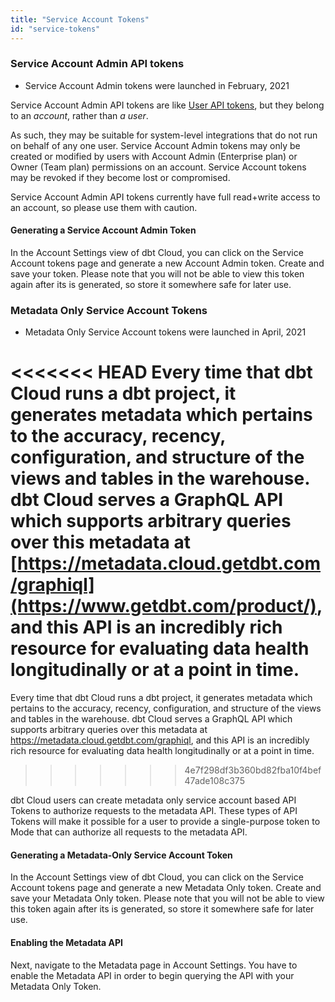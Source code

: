 ```yaml
---
title: "Service Account Tokens"
id: "service-tokens"
---
```


### Service Account Admin API tokens

<Changelog>

 - Service Account Admin tokens were launched in February, 2021

</Changelog>

Service Account Admin API tokens are like [User API tokens](user-tokens), but they belong to an
_account_, rather than _a user_.


As such, they may be suitable for system-level
integrations that do not run on behalf of any one user. Service Account Admin tokens
may only be created or modified by users with Account Admin (Enterprise plan) or
Owner (Team plan) permissions on an account. Service Account tokens may be revoked if they become lost or compromised.

Service Account Admin API tokens currently have full read+write access to an account,
so please use them with caution.

#### Generating a Service Account Admin Token

In the Account Settings view of dbt Cloud, you can click on the Service Account tokens page and generate a new Account Admin token.  Create and save your token. Please note that you will not be able to view this token again after its is generated, so store it somewhere safe for later use.

### Metadata Only Service Account Tokens

<Changelog>

 - Metadata Only Service Account tokens were launched in April, 2021

</Changelog>

<<<<<<< HEAD
Every time that dbt Cloud runs a dbt project, it generates metadata which pertains to the accuracy, recency, configuration, and structure of the views and tables in the warehouse. dbt Cloud serves a GraphQL API which supports arbitrary queries over this metadata at [https://metadata.cloud.getdbt.com/graphiql](https://www.getdbt.com/product/), and this API is an incredibly rich resource for evaluating data health longitudinally or at a point in time.
=======
Every time that dbt Cloud runs a dbt project, it generates metadata which pertains to the accuracy, recency, configuration, and structure of the views and tables in the warehouse. dbt Cloud serves a GraphQL API which supports arbitrary queries over this metadata at https://metadata.cloud.getdbt.com/graphiql, and this API is an incredibly rich resource for evaluating data health longitudinally or at a point in time.
>>>>>>> 4e7f298df3b360bd82fba10f4bef47ade108c375

dbt Cloud users can create metadata only service account based API Tokens to authorize requests to the metadata API. These types of API Tokens will make it possible for a user to provide a single-purpose token to Mode that can authorize all requests to the metadata API.

#### Generating a Metadata-Only Service Account Token

In the Account Settings view of dbt Cloud, you can click on the Service Account tokens page and generate a new Metadata Only token.  Create and save your Metadata Only token. Please note that you will not be able to view this token again after its is generated, so store it somewhere safe for later use.

#### Enabling the Metadata API
Next, navigate to the Metadata page in Account Settings.  You have to enable the Metadata API in order to begin querying the API with your Metadata Only Token.
